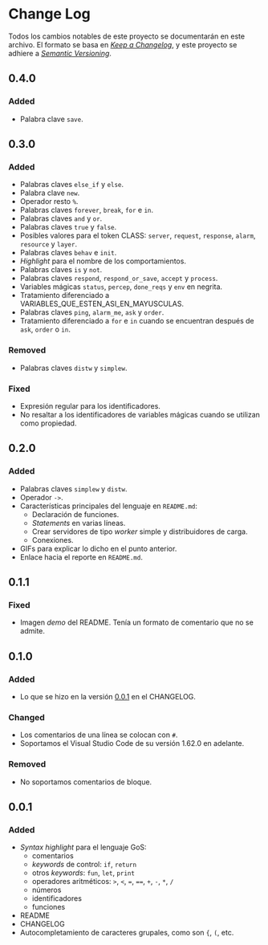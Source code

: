 # Change Log
Todos los cambios notables de este proyecto se documentarán en este archivo.
El formato se basa en [*Keep a Changelog*](https://keepachangelog.com/en/1.0.0/), y este proyecto se adhiere a [*Semantic Versioning*](https://semver.org/spec/v2.0.0.html).
<!-- Check [Keep a Changelog](http://keepachangelog.com/) for recommendations on how to structure this file. -->

## 0.4.0
### Added
- Palabra clave `save`.

## 0.3.0
### Added
- Palabras claves `else_if` y `else`.
- Palabra clave `new`.
- Operador resto `%`.
- Palabras claves `forever`, `break`, `for` e `in`.
- Palabras claves `and` y `or`.
- Palabras claves `true` y `false`.
- Posibles valores para el token CLASS: `server`, `request`, `response`, `alarm`, `resource` y `layer`.
- Palabras claves `behav` e `init`.
- *Highlight* para el nombre de los comportamientos.
- Palabras claves `is` y `not`.
- Palabras claves `respond`, `respond_or_save`, `accept` y `process`.
- Variables m&aacute;gicas `status`, `percep`, `done_reqs` y `env` en negrita.
- Tratamiento diferenciado a VARIABLES_QUE_ESTEN_ASI_EN_MAYUSCULAS.
- Palabras claves `ping`, `alarm_me`, `ask` y `order`.
- Tratamiento diferenciado a `for` e `in` cuando se encuentran despu&eacute;s de `ask`, `order` o `in`.

### Removed
- Palabras claves `distw` y `simplew`.

### Fixed
- Expresi&oacute;n regular para los identificadores.
- No resaltar a los identificadores de variables m&aacute;gicas cuando se utilizan como propiedad.

## 0.2.0
### Added
- Palabras claves `simplew` y `distw`.
- Operador `->`.
- Caracter&iacute;sticas principales del lenguaje en `README.md`:
  - Declaraci&oacute;n de funciones.
  - *Statements* en varias l&iacute;neas.
  - Crear servidores de tipo *worker* simple y distribuidores de carga.
  - Conexiones.
- GIFs para explicar lo dicho en el punto anterior.
- Enlace hacia el reporte en `README.md`.

## 0.1.1
### Fixed
- Imagen *demo* del README. Ten&iacute;a un formato de comentario que no se admite.
## 0.1.0
### Added
- Lo que se hizo en la versi&oacute;n [0.0.1](#v001) en el CHANGELOG.
### Changed
- Los comentarios de una l&iacute;nea se colocan con `#`.
- Soportamos el Visual Studio Code de su versi&oacute;n 1.62.0 en adelante.

### Removed
- No soportamos comentarios de bloque.

## 0.0.1
### Added
- *Syntax highlight* para el lenguaje GoS:
  -  comentarios
  -  *keywords* de control: `if`, `return`
  -  otros *keywords*: `fun`, `let`, `print`
  -  operadores aritm&eacute;ticos: `>`, `<`, `=`, `==`, `+`, `-`, `*`, `/`
  -  n&uacute;meros
  -  identificadores
  -  funciones
-  README
-  CHANGELOG
-  Autocompletamiento de caracteres grupales, como son `{`, `(`, etc.